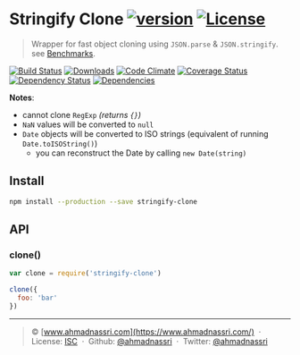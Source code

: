 # Stringify Clone [![version][npm-version]][npm-url] [![License][npm-license]][license-url]

> Wrapper for fast object cloning using `JSON.parse` & `JSON.stringify`. see [Benchmarks](https://github.com/ahmadnassri/node-clone-benchmark).

[![Build Status][travis-image]][travis-url]
[![Downloads][npm-downloads]][npm-url]
[![Code Climate][codeclimate-quality]][codeclimate-url]
[![Coverage Status][codeclimate-coverage]][codeclimate-url]
[![Dependency Status][dependencyci-image]][dependencyci-url]
[![Dependencies][david-image]][david-url]

**Notes**:

- cannot clone `RegExp` *(returns `{}`)*
- `NaN` values will be converted to `null`
- `Date` objects will be converted to ISO strings (equivalent of running `Date.toISOString()`)
  - you can reconstruct the Date by calling `new Date(string)`

## Install

```bash
npm install --production --save stringify-clone
```

## API

### clone()

```js
var clone = require('stringify-clone')

clone({
  foo: 'bar'
})
```

----
> :copyright: [www.ahmadnassri.com](https://www.ahmadnassri.com/) &nbsp;&middot;&nbsp;
> License: [ISC][license-url] &nbsp;&middot;&nbsp;
> Github: [@ahmadnassri](https://github.com/ahmadnassri) &nbsp;&middot;&nbsp;
> Twitter: [@ahmadnassri](https://twitter.com/ahmadnassri)

[license-url]: http://choosealicense.com/licenses/isc/

[travis-url]: https://travis-ci.org/ahmadnassri/stringify-clone
[travis-image]: https://img.shields.io/travis/ahmadnassri/stringify-clone.svg?style=flat-square

[npm-url]: https://www.npmjs.com/package/stringify-clone
[npm-license]: https://img.shields.io/npm/l/stringify-clone.svg?style=flat-square
[npm-version]: https://img.shields.io/npm/v/stringify-clone.svg?style=flat-square
[npm-downloads]: https://img.shields.io/npm/dm/stringify-clone.svg?style=flat-square

[codeclimate-url]: https://codeclimate.com/github/ahmadnassri/stringify-clone
[codeclimate-quality]: https://img.shields.io/codeclimate/github/ahmadnassri/stringify-clone.svg?style=flat-square
[codeclimate-coverage]: https://img.shields.io/codeclimate/coverage/github/ahmadnassri/stringify-clone.svg?style=flat-square

[david-url]: https://david-dm.org/ahmadnassri/stringify-clone
[david-image]: https://img.shields.io/david/ahmadnassri/stringify-clone.svg?style=flat-square

[dependencyci-url]: https://dependencyci.com/github/ahmadnassri/stringify-clone
[dependencyci-image]: https://dependencyci.com/github/ahmadnassri/stringify-clone/badge?style=flat-square
